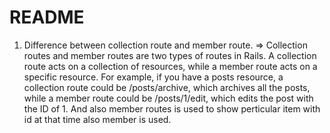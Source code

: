 # README

1) Difference between collection route and member route. 
=> Collection routes and member routes are two types of routes in Rails. A collection route acts on a collection of resources, while a member route acts on a specific resource. For example, if you have a posts resource, a collection route could be /posts/archive, which archives all the posts, while a member route could be /posts/1/edit, which edits the post with the ID of 1. And also member routes is used to show perticular item with id at that time also member is used.
